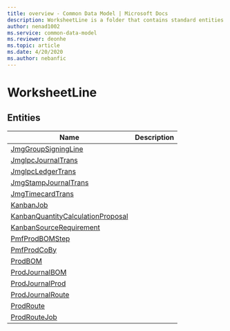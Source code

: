 ```yaml
---
title: overview - Common Data Model | Microsoft Docs
description: WorksheetLine is a folder that contains standard entities related to the Common Data Model.
author: nenad1002
ms.service: common-data-model
ms.reviewer: deonhe
ms.topic: article
ms.date: 4/20/2020
ms.author: nebanfic
---
```


# WorksheetLine


## Entities

|Name|Description|
|---|---|
|[JmgGroupSigningLine](JmgGroupSigningLine.md)||
|[JmgIpcJournalTrans](JmgIpcJournalTrans.md)||
|[JmgIpcLedgerTrans](JmgIpcLedgerTrans.md)||
|[JmgStampJournalTrans](JmgStampJournalTrans.md)||
|[JmgTimecardTrans](JmgTimecardTrans.md)||
|[KanbanJob](KanbanJob.md)||
|[KanbanQuantityCalculationProposal](KanbanQuantityCalculationProposal.md)||
|[KanbanSourceRequirement](KanbanSourceRequirement.md)||
|[PmfProdBOMStep](PmfProdBOMStep.md)||
|[PmfProdCoBy](PmfProdCoBy.md)||
|[ProdBOM](ProdBOM.md)||
|[ProdJournalBOM](ProdJournalBOM.md)||
|[ProdJournalProd](ProdJournalProd.md)||
|[ProdJournalRoute](ProdJournalRoute.md)||
|[ProdRoute](ProdRoute.md)||
|[ProdRouteJob](ProdRouteJob.md)||

